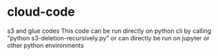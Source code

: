 # cloud-code
s3 and glue codes
This code can be run directly on python cli by calling "python s3-deletion-recursively.py" or can directly be run on jupyter or other python environments

